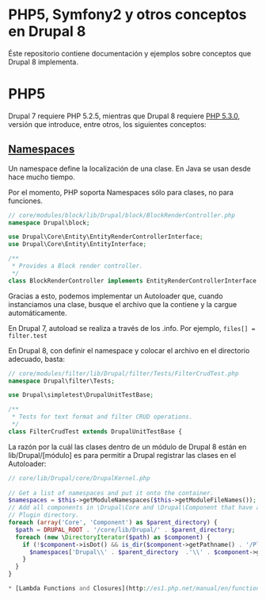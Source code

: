 PHP5, Symfony2 y otros conceptos en Drupal 8
===========================================

Éste repositorio contiene documentación y ejemplos sobre conceptos que Drupal 8 implementa.

# PHP5

Drupal 7 requiere PHP 5.2.5, mientras que Drupal 8 requiere [PHP 5.3.0](http://php.net/releases/5_3_0.php),
versión que introduce, entre otros, los siguientes conceptos:


## [Namespaces](http://es1.php.net/namespaces)

Un namespace define la localización de una clase. En Java se usan desde hace mucho tiempo.

Por el momento, PHP soporta Namespaces sólo para clases, no para funciones.

```php
// core/modules/block/lib/Drupal/block/BlockRenderController.php
namespace Drupal\block;

use Drupal\Core\Entity\EntityRenderControllerInterface;
use Drupal\Core\Entity\EntityInterface;

/**
 * Provides a Block render controller.
 */
class BlockRenderController implements EntityRenderControllerInterface {
```

Gracias a esto, podemos implementar un Autoloader que, cuando instanciamos una clase,
busque el archivo que la contiene y la cargue automáticamente.

En Drupal 7, autoload se realiza a través de los .info. Por ejemplo,
`files[] = filter.test`

En Drupal 8, con definir el namespace y colocar el archivo en el
directorio adecuado, basta:

```php
// core/modules/filter/lib/Drupal/filter/Tests/FilterCrudTest.php
namespace Drupal\filter\Tests;

use Drupal\simpletest\DrupalUnitTestBase;

/**
 * Tests for text format and filter CRUD operations.
 */
class FilterCrudTest extends DrupalUnitTestBase {
```

La razón por la cuál las clases dentro de un módulo de Drupal 8 están en
lib/Drupal/[módulo] es para permitir a Drupal registrar las clases en el
Autoloader:

```php
// core/lib/Drupal/core/DrupalKernel.php
    
// Get a list of namespaces and put it onto the container.
$namespaces = $this->getModuleNamespaces($this->getModuleFileNames());
// Add all components in \Drupal\Core and \Drupal\Component that have a
// Plugin directory.
foreach (array('Core', 'Component') as $parent_directory) {
  $path = DRUPAL_ROOT . '/core/lib/Drupal/' . $parent_directory;
  foreach (new \DirectoryIterator($path) as $component) {
    if (!$component->isDot() && is_dir($component->getPathname() . '/Plugin')) {
      $namespaces['Drupal\\' . $parent_directory  .'\\' . $component->getFilename()] = DRUPAL_ROOT . '/core/lib';
    }
  }
}

* [Lambda Functions and Closures](http://es1.php.net/manual/en/functions.anonymous.php)
